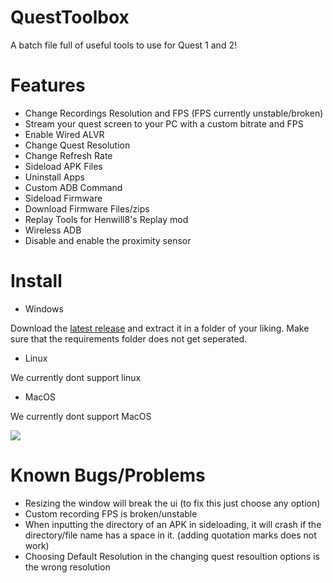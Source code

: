 # QuestToolbox
A batch file full of useful tools to use for Quest 1 and 2!

# Features
- Change Recordings Resolution and FPS (FPS currently unstable/broken)
- Stream your quest screen to your PC with a custom bitrate and FPS
- Enable Wired ALVR
- Change Quest Resolution
- Change Refresh Rate
- Sideload APK Files
- Uninstall Apps
- Custom ADB Command
- Sideload Firmware
- Download Firmware Files/zips
- Replay Tools for Henwill8's Replay mod
- Wireless ADB
- Disable and enable the proximity sensor

# Install
- Windows

Download the [latest release](https://github.com/mitchv2020/QuestToolbox/releases/latest/download/QuestToolbox.zip) and extract it in a folder of your liking. Make sure that the requirements folder does not get seperated.

- Linux

We currently dont support linux

- MacOS

We currently dont support MacOS

![](https://i.imgur.com/sZUXY17.png)

# Known Bugs/Problems
- Resizing the window will break the ui (to fix this just choose any option)
- Custom recording FPS is broken/unstable
- When inputting the directory of an APK in sideloading, it will crash if the directory/file name has a space in it. (adding quotation marks does not work)
- Choosing Default Resolution in the changing quest resoultion options is the wrong resolution
